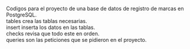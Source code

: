Codigos para el proyecto de una base de datos de registro de marcas en PostgreSQL.  
tables crea las tablas necesarias.  
insert inserta los datos en las tablas.  
checks revisa que todo este en orden.  
queries son las peticiones que se pidieron en el proyecto.  
